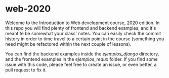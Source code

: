 # web-2020
Welcome to the Introduction to Web development course, 2020 edition. In this repo you will find plenty of frontend and backend examples, and it's meant te be somewhat your class' notes. You can easily check the commit history in order to time travel to a certain point in the course (something you need might be refactored within the next couple of lessons).

You can find the backend examples inside the *ejemplos_django* directory, and the frontend examples in the *ejemplos_redux* folder. If you find some issue with this code, please feel free to create an issue, or even better, a pull request to fix it. 
